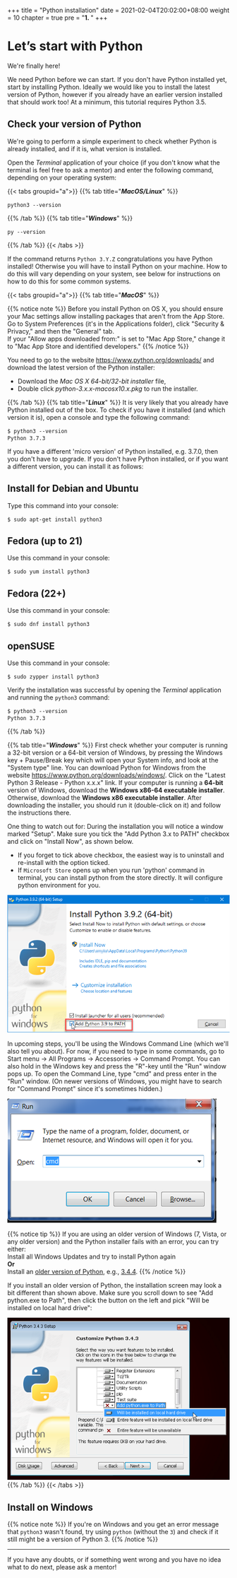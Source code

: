 +++
title = "Python installation"
date = 2021-02-04T20:02:00+08:00
weight = 10
chapter = true
pre = "<b>1. </b>"
+++

# Let’s start with Python

We're finally here!

We need Python before we can start. If you don't have Python installed yet, start by installing Python. Ideally we would like you to install the latest version of Python, however if you already have an earlier version installed that should work too! At a minimum, this tutorial requires Python 3.5.

## Check your version of Python

We're going to perform a simple experiment to check whether Python is already installed, and if it is, what version is installed.

Open the *Terminal* application of your choice (if you don't know what the terminal is feel free to ask a mentor) and enter the following command, depending on your operating system:

{{< tabs groupid="a">}}
{{% tab title="_**MacOS/Linux**_" %}}
```shell
python3 --version
```
{{% /tab %}}
{{% tab title="_**Windows**_" %}}
```shell
py --version
```
{{% /tab %}}
{{< /tabs >}}

If the command returns `Python 3.Y.Z` congratulations you have Python installed! Otherwise you will have to install Python on your machine. How to do this will vary depending on your system, see below for instructions on how to do this for some common systems.

{{< tabs groupid="a">}}
{{% tab title="_**MacOS**_" %}}

{{% notice note %}}
Before you install Python on OS X, you should ensure your Mac settings allow
 installing packages that aren't from the App Store.  
 Go to System Preferences (it's in the Applications folder), click
 "Security & Privacy," and then the "General" tab.  
 If your "Allow apps downloaded from:" is set to "Mac App Store," change it
 to "Mac App Store and identified developers."
{{% /notice %}}

You need to go to the website https://www.python.org/downloads/ and download the latest version of the Python installer:

* Download the *Mac OS X 64-bit/32-bit installer* file,
* Double click *python-3.x.x-macosx10.x.pkg* to run the installer.

{{% /tab %}}
{{% tab title="_**Linux**_" %}}
It is very likely that you already have Python installed out of the box. To check if you have it installed (and which version it is), open a console and type the following command:

<!-- {% filename %}command-line{% endfilename %} -->
```
$ python3 --version
Python 3.7.3
```

If you have a different 'micro version' of Python installed, e.g. 3.7.0, then you don't have to upgrade. If you don't have Python installed, or if you want a different version, you can install it as follows:

## Install for Debian and Ubuntu

Type this command into your console:

<!-- {% filename %}command-line {% filename %} -->
```
$ sudo apt-get install python3
```

## Fedora (up to 21)

Use this command in your console:

<!-- {% filename %}command-line<!-- {% filename %} -->
```
$ sudo yum install python3
```

## Fedora (22+)

Use this command in your console:

<!-- {% filename %}command-line<!-- {% filename %} -->
```
$ sudo dnf install python3
```

## openSUSE

Use this command in your console:

<!-- {% filename %}command-line<!-- {% filename %} -->
```
$ sudo zypper install python3
```

Verify the installation was successful by opening the *Terminal* application and running the `python3` command:

<!-- {% filename %}command-line<!-- {% filename %} -->
```
$ python3 --version
Python 3.7.3
```
{{% /tab %}}
  
{{% tab title="_**Windows**_" %}}
First check whether your computer is running a 32-bit version or a 64-bit version of Windows, by pressing the Windows key + Pause/Break key which will open your System info, and look at the "System type" line. You can download Python for Windows from the website https://www.python.org/downloads/windows/. Click on the "Latest Python 3 Release - Python x.x.x" link. If your computer is running a **64-bit** version of Windows, download the **Windows x86-64 executable installer**. Otherwise, download the **Windows x86 executable installer**. After downloading the installer, you should run it (double-click on it) and follow the instructions there.

One thing to watch out for: During the installation you will notice a window marked "Setup". Make sure you tick the "Add Python 3.x to PATH" checkbox and click on "Install Now", as shown below.

- If you forget to tick above checkbox, the easiest way is to uninstall and re-install with the option ticked.
- If `Microsoft Store` opens up when you run 'python' command in terminal, you can install python from the store directly. It will configure python environment for you.

![Don't forget to add Python to the Path](images/python-installation-options.png)

In upcoming steps, you'll be using the Windows Command Line (which we'll also tell you about). For now, if you need to type in some commands, go to Start menu → All Programs → Accessories → Command Prompt. You can also hold in the Windows key and press the "R"-key until the "Run" window pops up. To open the Command Line, type "cmd" and press enter in the "Run" window. (On newer versions of Windows, you might have to search for "Command Prompt" since it's sometimes hidden.)

![Type "cmd" in the "Run" window](images/windows-plus-r.png)

{{% notice tip %}}
If you are using an older version of Windows (7, Vista, or any older version) and the Python installer fails with an error, you can try either:  
Install all Windows Updates and try to install Python again  
**Or**  
Install an [older version of Python](https://www.python.org/downloads/windows/), e.g., [3.4.4](https://www.python.org/downloads/release/python-344/).
{{% /notice %}}

If you install an older version of Python, the installation screen may look a bit different than shown above. Make sure you scroll down to see "Add python.exe to Path", then click the button on the left and pick "Will be installed on local hard drive":

![Add Python to the Path, older versions](images/add_python_to_windows_path.png)
{{% /tab %}}
{{< /tabs >}}

## Install on Windows




{{% notice note %}}
If you're on Windows and you get an error message that `python3` wasn't found, try using `python` (without the `3`) and check if it still might be a version of Python 3.
{{% /notice %}}

----

If you have any doubts, or if something went wrong and you have no idea what to do next, please ask a mentor!
